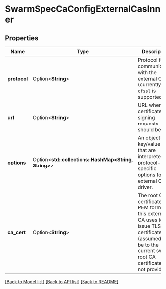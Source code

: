 # SwarmSpecCaConfigExternalCasInner

## Properties

Name | Type | Description | Notes
------------ | ------------- | ------------- | -------------
**protocol** | Option<**String**> | Protocol for communication with the external CA (currently only `cfssl` is supported).  | [optional][default to Cfssl]
**url** | Option<**String**> | URL where certificate signing requests should be sent.  | [optional]
**options** | Option<**std::collections::HashMap<String, String>**> | An object with key/value pairs that are interpreted as protocol-specific options for the external CA driver.  | [optional]
**ca_cert** | Option<**String**> | The root CA certificate (in PEM format) this external CA uses to issue TLS certificates (assumed to be to the current swarm root CA certificate if not provided).  | [optional]

[[Back to Model list]](../README.md#documentation-for-models) [[Back to API list]](../README.md#documentation-for-api-endpoints) [[Back to README]](../README.md)



